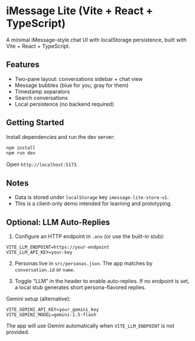 # iMessage Lite (Vite + React + TypeScript)

A minimal iMessage-style chat UI with localStorage persistence, built with Vite + React + TypeScript.

## Features
- Two-pane layout: conversations sidebar + chat view
- Message bubbles (blue for you, gray for them)
- Timestamp separators
- Search conversations
- Local persistence (no backend required)

## Getting Started

Install dependencies and run the dev server:

```bash
npm install
npm run dev
```

Open `http://localhost:5173`.

## Notes
- Data is stored under `localStorage` key `imessage-lite-store-v1`.
- This is a client-only demo intended for learning and prototyping.

## Optional: LLM Auto-Replies

1) Configure an HTTP endpoint in `.env` (or use the built-in stub):

```
VITE_LLM_ENDPOINT=https://your-endpoint
VITE_LLM_API_KEY=your-key
```

2) Personas live in `src/personas.json`. The app matches by `conversation.id` or `name`.

3) Toggle “LLM” in the header to enable auto-replies. If no endpoint is set, a local stub generates short persona-flavored replies.

Gemini setup (alternative):

```
VITE_GEMINI_API_KEY=your_gemini_key
VITE_GEMINI_MODEL=gemini-1.5-flash
```
The app will use Gemini automatically when `VITE_LLM_ENDPOINT` is not provided.
